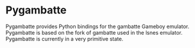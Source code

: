 # Pygambatte

Pygambatte provides Python bindings for the gambatte Gameboy emulator.  Pygambatte is based on the fork of gambatte used in the lsnes emulator.  Pygambatte is currently in a very primitive state.
